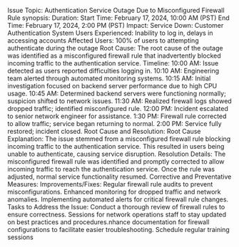 Issue Topic: Authentication Service Outage Due to Misconfigured Firewall Rule
synopsis:
Duration:
Start Time: February 17, 2024, 10:00 AM (PST)
End Time: February 17, 2024, 2:00 PM (PST)
Impact:
Service Down: Customer Authentication System
Users Experienced: Inability to log in, delays in accessing accounts
Affected Users: 100% of users to attempting authenticate during the outage
Root Cause:
The root cause of the outage was identified as a misconfigured firewall rule that inadvertently blocked incoming traffic to the authentication service.
Timeline:
10:00 AM: Issue detected as users reported difficulties logging in.
10:10 AM: Engineering team alerted through automated monitoring systems.
10:15 AM: Initial investigation focused on backend server performance due to high CPU usage.
10:45 AM: Determined backend servers were functioning normally; suspicion shifted to network issues.
11:30 AM: Realized firewall logs showed dropped traffic; identified misconfigured rule.
12:00 PM: Incident escalated to senior network engineer for assistance.
1:30 PM: Firewall rule corrected to allow traffic; service began returning to normal.
2:00 PM: Service fully restored; incident closed.
Root Cause and Resolution:
Root Cause Explanation:
The issue stemmed from a misconfigured firewall rule blocking incoming traffic to the authentication service. This resulted in users being unable to authenticate, causing service disruption.
Resolution Details:
The misconfigured firewall rule was identified and promptly corrected to allow incoming traffic to reach the authentication service. Once the rule was adjusted, normal service functionality resumed.
Corrective and Preventative Measures:
Improvements/Fixes:
Regular firewall rule audits to prevent misconfigurations.
Enhanced monitoring for dropped traffic and network anomalies.
Implementing automated alerts for critical firewall rule changes.
Tasks to Address the Issue:
Conduct a thorough review of firewall rules to ensure correctness.
Sessions for network operations staff to stay updated on best practices and procedures.nhance documentation for firewall configurations to facilitate easier troubleshooting.
Schedule regular training sessions

